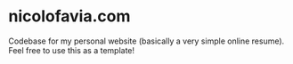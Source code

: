 # nicolofavia.com
Codebase for my personal website (basically a very simple online resume).
Feel free to use this as a template!
